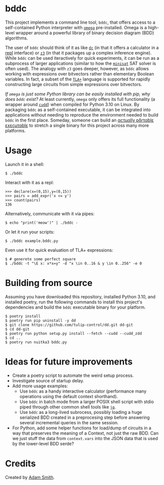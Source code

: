 # bddc

This project implements a command line tool, `bddc`, that offers access to a self-contained Python interpreter with [`omega`](https://github.com/tulip-control/omega) pre-installed. Omega is a high-level wrapper around a powerful library of binary decision diagram (BDD) algorithms.

The user of `bddc` should think of it as like [`dc`](https://en.wikipedia.org/wiki/Dc_(computer_program)) (in that it offers a calculator in a [repl](https://en.wikipedia.org/wiki/Read%E2%80%93eval%E2%80%93print_loop) interface) or [`z3`](https://github.com/Z3Prover/z3) (in that it packages up a complex inference engine). While `bddc` can be used iteractively for quick experiments, it can be run as a subprocess of larger applications (similar to how the [`minisat`](http://minisat.se/) SAT solver is often used). The analogy with `z3` goes deeper, however, as `bddc` allows working with expressions over bitvectors rather than elementary Boolean variables. In fact, a subset of the [`TLA+`](https://lamport.azurewebsites.net/tla/tla.html) language is supported for rapidly constructing large circuits from simple expressions over bitvectors.

*If `omega` is just some Python library can be easily installed with pip, why does `bddc` exist?* At least currently, `omega` only offers its full functionality (a wrapper around [`cudd`](https://github.com/ivmai/cudd)) when compiled for Python 3.10 on Linux. By packaging `bddc` as a self-contained executable, it can be integrated into applications without needing to reproduce the environment needed to build `bddc` in the first place. Someday, someone can build an [αcτµαlly pδrταblε εxεcµταblε](https://justine.lol/ape.html) to stretch a single binary for this project across many more platforms.

# Usage

Launch it in a shell:

    $ ./bddc

Interact with it as a repl:

    >>> declare(x=(0,15),y=(0,15))
    >>> pairs = add_expr('x <= y')
    >>> count(pairs)
    136

Alternatively, communicate with it via pipes:

    $ echo "print('meow')" | ./bddc -

Or let it run your scripts:

    $ ./bddc example.bddc.py

Even use it for quick evaluation of TLA+ expressions:

    $ # generete some perfect square
    $ ./bddc -t "\E x: x*x=y" -d "x \in 0..16 & y \in 0..256" -e 0 

# Building from source

Assuming you have downloaded this repository, installed Python 3.10, and installed poetry, run the following commands to install this project's dependencies and build the `bddc` executable binary for your platform.

    $ poetry install
    $ poetry run pip uninstall -y dd
    $ git clone https://github.com/tulip-control/dd.git dd-git
    $ cd dd-git
    $ poetry run python setup.py install --fetch --cudd --cudd_zdd
    $ cd ..
    $ poetry run nuitka3 bddc.py

# Ideas for future improvements

 * Create a poetry script to automate the weird setup process.
 * Investigate source of startup delay.
 * Add more usage examples:
    - Use `bddc` as a handy interactive calculator (performance many operations using the default context shorthand).
    - Use `bddc` in batch mode from a larger POSIX shell script with stdio piped through other common shell tools like [`jq`](https://jqlang.github.io/jq/).
    - Use `bddc` as a long-lived subrocess, possibly loading a huge serialized BDD created in a preprocesing step before answering several incremental queries in the same session.
 * For Python, add some helper functions for load/dump of circuits in a way that preserves the meaning of a Context, not just the raw BDD. Can we just stuff the data from `context.vars` into the JSON data that is used by the lower-level BDD serde?
 
# Credits

Created by [Adam Smith](https://adamsmith.as/).